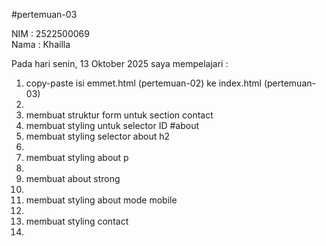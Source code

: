 #pertemuan-03

NIM : 2522500069<br>
Nama : Khailla<br>

Pada hari senin, 13 Oktober 2025 saya mempelajari :
<ol>
<li>copy-paste isi emmet.html (pertemuan-02) ke index.html (pertemuan-03)<li>
<li>membuat struktur form untuk section contact</li>
<li>membuat styling untuk selector ID #about </li>
<li>membuat styling selector about h2<li>
<li>membuat styling about p<li>
<li>membuat about strong <li>
<li>membuat styling about mode mobile <li>
<li>membuat styling contact <li>
</ol>
